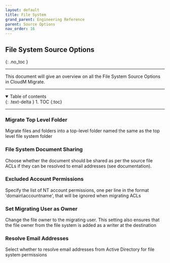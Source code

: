 ```yaml
---
layout: default
title: File System
grand_parent: Engineering Reference
parent: Source Options
nav_order: 16
---
```


## File System Source Options
{: .no_toc }

---
This document will give an overview on all the File System Source Options in CloudM Migrate. 
       
---
<a name="top"></a>
<details open markdown="block">
  <summary>
    Table of contents
  </summary>
  {: .text-delta }
1. TOC
{:toc}
</details>

---
### Migrate Top Level Folder 

Migrate files and folders into a top-level folder named the same as the top level file system folder

### File System Document Sharing

Choose whether the document should be shared as per the source file ACLs if they can be resolved to email addresses (see documentation).

### Excluded Account Permissions

Specify the list of NT account permissions, one per line in the format 'domain\\accountname', that will be ignored when migrating ACLs

### Set Migrating User as Owner 

Change the file owner to the migrating user. This setting also ensures that the file owner from the file system is added as a writer at the destination

### Resolve Email Addresses 

Select whether to resolve email addresses from Active Directory for file system permissions
